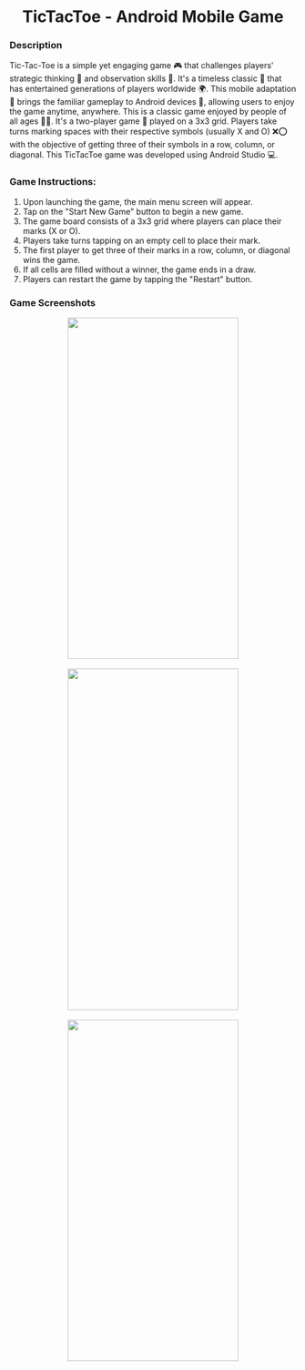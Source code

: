 <h1 align="center">TicTacToe - Android Mobile Game</h1>

### Description

Tic-Tac-Toe is a simple yet engaging game 🎮 that challenges players' strategic thinking 🧠 and observation skills 👀. It's a timeless classic 📜 that has entertained generations of players worldwide 🌍. This mobile adaptation 📱 brings the familiar gameplay to Android devices 🤖, allowing users to enjoy the game anytime, anywhere. This is a classic game enjoyed by people of all ages 👵👶. It's a two-player game 👫 played on a 3x3 grid. Players take turns marking spaces with their respective symbols (usually X and O) ❌⭕ with the objective of getting three of their symbols in a row, column, or diagonal. This TicTacToe game was developed using Android Studio 💻.

### Game Instructions:
1. Upon launching the game, the main menu screen will appear.
2. Tap on the "Start New Game" button to begin a new game.
3. The game board consists of a 3x3 grid where players can place their marks (X or O).
4. Players take turns tapping on an empty cell to place their mark.
5. The first player to get three of their marks in a row, column, or diagonal wins the game.
6. If all cells are filled without a winner, the game ends in a draw.
7. Players can restart the game by tapping the "Restart" button.



### Game Screenshots
<div align="center">
  <img src = "https://github.com/user-attachments/assets/235a6c4a-5f38-4910-9d05-5bf19fb1de4c" alt = "" height="600px" width="300px"/>
</div>
<br/>
<div align="center">
   <img src = "https://github.com/user-attachments/assets/7a71e9c6-4916-4536-8645-11aa19d3ee8a" alt = "" height="600px" width="300px"/>
</div>
<br/>
<div align="center">
  <img src = "https://github.com/user-attachments/assets/6ae1417e-d0f1-4422-8776-9a9484557408" alt = "" height="600px" width="300px"/>
</div>
<br/>



